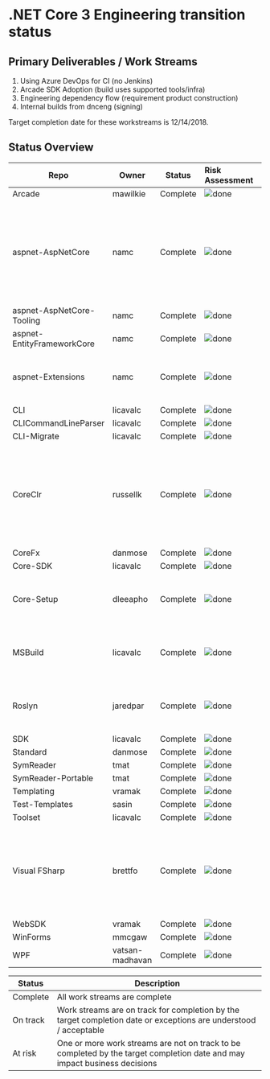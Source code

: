 # .NET Core 3 Engineering transition status

## Primary Deliverables / Work Streams

1. Using Azure DevOps for CI  (no Jenkins)
2. Arcade SDK Adoption (build uses supported tools/infra)
3. Engineering dependency flow (requirement product construction)
4. Internal builds from dnceng (signing)

Target completion date for these workstreams is 12/14/2018.

## Status Overview

| Repo                       | Owner            | Status   | Risk Assessment                                                                       | Plan | Notes |
| ---------------------------| ---------------- | -------- |:--------------------------------------------------------------------------------------| ----- |----- |
| Arcade                     | mawilkie         | Complete | ![done](https://findicons.com/files/icons/767/wp_woothemes_ultimate/16/checkmark.png) | | |
| aspnet-AspNetCore          | namc             | Complete | ![done](https://findicons.com/files/icons/767/wp_woothemes_ultimate/16/checkmark.png) | | Not building using Arcade SDK, official builds are not building out of dnceng |
| aspnet-AspNetCore-Tooling  | namc             | Complete | ![done](https://findicons.com/files/icons/767/wp_woothemes_ultimate/16/checkmark.png) | | |
| aspnet-EntityFrameworkCore | namc             | Complete | ![done](https://findicons.com/files/icons/767/wp_woothemes_ultimate/16/checkmark.png) | | |
| aspnet-Extensions          | namc             | Complete | ![done](https://findicons.com/files/icons/767/wp_woothemes_ultimate/16/checkmark.png) | | Not building using Arcade SDK |
| CLI                        | licavalc         | Complete | ![done](https://findicons.com/files/icons/767/wp_woothemes_ultimate/16/checkmark.png) | | |
| CLICommandLineParser       | licavalc         | Complete | ![done](https://findicons.com/files/icons/767/wp_woothemes_ultimate/16/checkmark.png) | | |
| CLI-Migrate                | licavalc         | Complete | ![done](https://findicons.com/files/icons/767/wp_woothemes_ultimate/16/checkmark.png) | | |
| CoreClr                    | russellk         | Complete | ![done](https://findicons.com/files/icons/767/wp_woothemes_ultimate/16/checkmark.png) | [plan](MigrationPlan/CoreClrPlan.md) | CI using Azure DevOps and Jenkins (outerloop), not building using the Arcade SDK |
| CoreFx                     | danmose          | Complete | ![done](https://findicons.com/files/icons/767/wp_woothemes_ultimate/16/checkmark.png) | [plan](https://github.com/dotnet/arcade/blob/master/Documentation/MigrationPlan/CoreFxPlan.md) | |
| Core-SDK                   | licavalc         | Complete | ![done](https://findicons.com/files/icons/767/wp_woothemes_ultimate/16/checkmark.png) | [plan](https://github.com/dotnet/cli/blob/master/Documentation/MigrationPlan/CLISDKPlan.md) | |
| Core-Setup                 | dleeapho         | Complete | ![done](https://findicons.com/files/icons/767/wp_woothemes_ultimate/16/checkmark.png) | [plan](https://microsoft.sharepoint.com/teams/dotNETDeployment/_layouts/15/WopiFrame.aspx?sourcedoc={55410205-ac38-469b-81b0-9a93cc71b07c}&action=edit&wd=target%28Syncs.one%7C0a903b24-10b7-4c18-918c-5a380ba66433%2FCore-Setup%20%20pipebuild%20to%20yaml%7C4fb71b1d-1f36-41ee-8438-f1ea531c99e2%2F%29)| Not building using Arcade SDK |
| MSBuild                    | licavalc         | Complete | ![done](https://findicons.com/files/icons/767/wp_woothemes_ultimate/16/checkmark.png) | | Official builds are still building out of devdiv |
| Roslyn                     | jaredpar         | Complete | ![done](https://findicons.com/files/icons/767/wp_woothemes_ultimate/16/checkmark.png) | [plan](https://github.com/dotnet/arcade/blob/master/Documentation/MigrationPlan/roslyn.md) | Official builds are still building out of devdiv |
| SDK                        | licavalc         | Complete | ![done](https://findicons.com/files/icons/767/wp_woothemes_ultimate/16/checkmark.png) | | |
| Standard                   | danmose          | Complete | ![done](https://findicons.com/files/icons/767/wp_woothemes_ultimate/16/checkmark.png) | [plan](https://github.com/dotnet/arcade/blob/master/Documentation/MigrationPlan/CoreFxPlan.md) |  |
| SymReader                  | tmat             | Complete | ![done](https://findicons.com/files/icons/767/wp_woothemes_ultimate/16/checkmark.png) | [plan](https://github.com/dotnet/symreader/issues/157) | |
| SymReader-Portable         | tmat             | Complete | ![done](https://findicons.com/files/icons/767/wp_woothemes_ultimate/16/checkmark.png) | [plan](https://github.com/dotnet/symreader-portable/issues/144) | |
| Templating                 | vramak           | Complete | ![done](https://findicons.com/files/icons/767/wp_woothemes_ultimate/16/checkmark.png) | [plan](https://github.com/dotnet/arcade/blob/master/Documentation/MigrationPlan/TemplatingAndWebSdkPlan.md) | |
| Test-Templates             | sasin            | Complete | ![done](https://findicons.com/files/icons/767/wp_woothemes_ultimate/16/checkmark.png) | [plan](https://github.com/dotnet/arcade/blob/master/Documentation/NetCore3EngineeringRepoStatus.md#test-templates) | |
| Toolset                    | licavalc         | Complete | ![done](https://findicons.com/files/icons/767/wp_woothemes_ultimate/16/checkmark.png) | [plan](https://github.com/dotnet/cli/blob/master/Documentation/MigrationPlan/CLISDKPlan.md) | |
| Visual FSharp              | brettfo          | Complete | ![done](https://findicons.com/files/icons/767/wp_woothemes_ultimate/16/checkmark.png) | [plan](https://github.com/dotnet/arcade/blob/master/Documentation/MigrationPlan/VisualFSharp.md) | Not using Arcade SDK, official builds are being produced out of devdiv. |
| WebSDK                     | vramak           | Complete | ![done](https://findicons.com/files/icons/767/wp_woothemes_ultimate/16/checkmark.png) | [plan](https://github.com/dotnet/arcade/blob/master/Documentation/MigrationPlan/TemplatingAndWebSdkPlan.md) | |
| WinForms                   | mmcgaw           | Complete | ![done](https://findicons.com/files/icons/767/wp_woothemes_ultimate/16/checkmark.png) | | |
| WPF                        | vatsan-madhavan  | Complete | ![done](https://findicons.com/files/icons/767/wp_woothemes_ultimate/16/checkmark.png) | | |

| Status   | Description |
| -------- | ----------- |
| Complete | All work streams are complete |
| On track | Work streams are on track for completion by the target completion date or exceptions are understood / acceptable |
| At risk  | One or more work streams are not on track to be completed by the target completion date and may impact business decisions |
